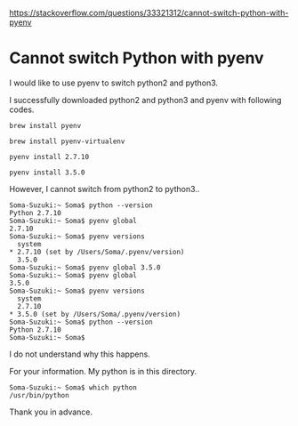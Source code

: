 <a href="https://stackoverflow.com/questions/33321312/cannot-switch-python-with-pyenv">https://stackoverflow.com/questions/33321312/cannot-switch-python-with-pyenv</a><div id="articleHeader"><h1>Cannot switch Python with pyenv</h1></div>

<p>I would like to use pyenv to switch python2 and python3.</p>

<p>I successfully downloaded python2 and python3 and pyenv with following codes.</p>

<pre><code>brew install pyenv

brew install pyenv-virtualenv

pyenv install 2.7.10

pyenv install 3.5.0</code></pre>

<p>However, I cannot switch from python2 to python3..</p>

<pre><code>Soma-Suzuki:~ Soma$ python --version
Python 2.7.10
Soma-Suzuki:~ Soma$ pyenv global
2.7.10
Soma-Suzuki:~ Soma$ pyenv versions
  system
* 2.7.10 (set by /Users/Soma/.pyenv/version)
  3.5.0
Soma-Suzuki:~ Soma$ pyenv global 3.5.0
Soma-Suzuki:~ Soma$ pyenv global
3.5.0
Soma-Suzuki:~ Soma$ pyenv versions
  system
  2.7.10
* 3.5.0 (set by /Users/Soma/.pyenv/version)
Soma-Suzuki:~ Soma$ python --version
Python 2.7.10
Soma-Suzuki:~ Soma$ </code></pre>

<p>I do not understand why this happens.</p>

<p>For your information.
My python is in this directory.</p>

<pre><code>Soma-Suzuki:~ Soma$ which python
/usr/bin/python</code></pre>

<p>Thank you in advance.</p>
    